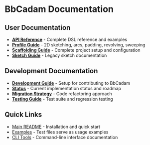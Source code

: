 # BbCadam Documentation

## User Documentation

- **[API Reference](api.md)** - Complete DSL reference and examples
- **[Profile Guide](profile.md)** - 2D sketching, arcs, padding, revolving, sweeping
- **[Scaffolding Guide](scaffolding.md)** - Complete project setup and configuration
- **[Sketch Guide](sketch.md)** - Legacy sketch documentation

## Development Documentation

- **[Development Guide](development.md)** - Setup for contributing to BbCadam
- **[Status](STATUS.md)** - Current implementation status and roadmap
- **[Migration Strategy](MIGRATION_STRATEGY.md)** - Code refactoring approach
- **[Testing Guide](TESTING.md)** - Test suite and regression testing

## Quick Links

- [Main README](../README.md) - Installation and quick start
- [Examples](../tests/) - Test files serve as usage examples
- [CLI Tools](api.md#cli-tools) - Command-line interface documentation
